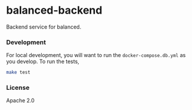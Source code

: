 # balanced-backend

Backend service for balanced. 

### Development

For local development, you will want to run the `docker-compose.db.yml` as you develop. To run the tests,

```bash
make test
```

### License

Apache 2.0
